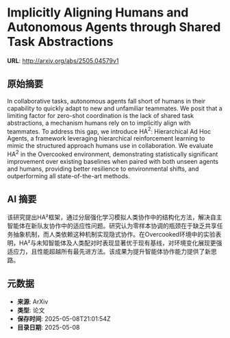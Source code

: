 # Implicitly Aligning Humans and Autonomous Agents through Shared Task Abstractions

**URL**: http://arxiv.org/abs/2505.04579v1

## 原始摘要

In collaborative tasks, autonomous agents fall short of humans in their
capability to quickly adapt to new and unfamiliar teammates. We posit that a
limiting factor for zero-shot coordination is the lack of shared task
abstractions, a mechanism humans rely on to implicitly align with teammates. To
address this gap, we introduce HA$^2$: Hierarchical Ad Hoc Agents, a framework
leveraging hierarchical reinforcement learning to mimic the structured approach
humans use in collaboration. We evaluate HA$^2$ in the Overcooked environment,
demonstrating statistically significant improvement over existing baselines
when paired with both unseen agents and humans, providing better resilience to
environmental shifts, and outperforming all state-of-the-art methods.


## AI 摘要

该研究提出HA²框架，通过分层强化学习模拟人类协作中的结构化方法，解决自主智能体在新队友协作中的适应性问题。研究认为零样本协调的瓶颈在于缺乏共享任务抽象机制，而人类依赖这种机制实现隐式协作。在Overcooked环境中的实验表明，HA²与未知智能体及人类配对时表现显著优于现有基线，对环境变化展现更强适应力，且性能超越所有最先进方法。该成果为提升智能体协作能力提供了新思路。

## 元数据

- **来源**: ArXiv
- **类型**: 论文
- **保存时间**: 2025-05-08T21:01:54Z
- **目录日期**: 2025-05-08
